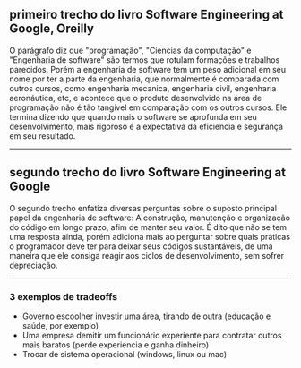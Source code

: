 ## primeiro trecho do livro Software Engineering at Google, Oreilly

O parágrafo diz que "programação", "Ciencias da computação" e "Engenharia de software" são termos que rotulam formações e trabalhos parecidos. Porém a engenharia de software tem um peso adicional em seu nome por ter a parte da engenharia, que normalmente é comparada com outros cursos, como engenharia mecanica, engenharia civil, engenharia aeronáutica, etc, e acontece que o produto desenvolvido na área de programação não é tão tangível em comparação com os outros cursos. Ele termina dizendo que quando mais o software se aprofunda em seu desenvolvimento, mais rigoroso é a expectativa da eficiencia e segurança em seu resultado.

<hr>

## segundo trecho do livro Software Engineering at Google

O segundo trecho enfatiza diversas perguntas sobre o suposto principal papel da engenharia de software: A construção, manutenção e organização do código em longo prazo, afim de manter seu valor. É dito que não se tem uma resposta ainda, porém adiciona mais ao perguntar sobre quais práticas o programador deve ter para deixar seus códigos sustantáveis, de uma maneira que ele consiga reagir aos ciclos de desenvolvimento, sem sofrer depreciação.

<hr>

### 3 exemplos de tradeoffs

<ul>
<li>Governo escoolher investir uma área, tirando de outra (educação e saúde, por exemplo)</li>
<li>Uma empresa demitir um funcionário experiente para contratar outros mais baratos (perde experiencia e ganha dinheiro)</li>
<li>Trocar de sistema operacional (windows, linux ou mac)</li>
</ul>

